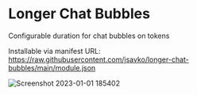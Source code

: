 # Longer Chat Bubbles

Configurable duration for chat bubbles on tokens
 
 Installable via manifest URL: https://raw.githubusercontent.com/jsavko/longer-chat-bubbles/main/module.json

![Screenshot 2023-01-01 185402](https://user-images.githubusercontent.com/192591/210192127-29d27263-f65c-47a0-9e3e-abfc70c4b648.png)
